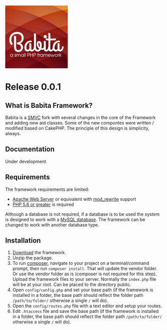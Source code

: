 ![logo.png](public/assets/img/framework/logo.png "Babita PHP Framework")

# Release 0.0.1

## What is Babita Framework?

Babita is a [SMVC](https://github.com/simple-mvc-framework/framework) fork with several changes in the core of the Framework and adding new aid classes. Some of the new compontes were written / modified based on CakePHP. The principle of this design is simplicity, always.

## Documentation

Under development

## Requirements

The framework requirements are limited:

- [Apache Web Server](https://httpd.apache.org/) or equivalent with [mod_rewrite](http://httpd.apache.org/docs/current/mod/mod_rewrite.html) support
- [PHP 5.6 or greater](http://php.net/downloads.php) is required

Although a database is not required, if a database is to be used the system is designed to work with a [MySQL database](http://www.mysql.com/). The framework can be changed to work with another database type.

## Installation

1. [Download](https://github.com/codions/babita/archive/master.zip) the framework.
2. Unzip the package.
3. To run [composer](https://getcomposer.org/), navigate to your project on a terminal/command prompt, then run `composer install`. That will update the vendor folder. Or use the vendor folder as is (composer is not required for this step).
Upload the framework files to your server. Normally the `index.php` file will be at your root. Can be placed to the directory public.
4. Open `config/config.php` and set your base path (if the framework is installed in a folder, the base path should reflect the folder path `/path/to/folder/` otherwise a single `/` will do).
5. Open the `config/routes.php` file with a text editor and setup your routes.
6. Edit `.htaccess` file and save the base path (if the framework is installed in a folder, the base path should reflect the folder path `/path/to/folder/` otherwise a single `/` will do).

